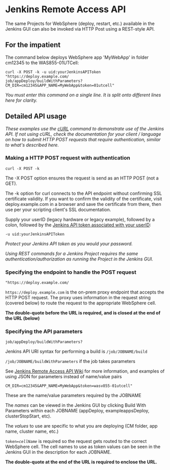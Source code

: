 
# Jenkins Remote Access API

The same Projects for WebSphere (deploy, restart, etc.) available in the Jenkins GUI can also be invoked via HTTP Post using a REST-style API.

## For the impatient

The command below deploys WebSphere app 'MyWebApp' in folder cm12345 to the WAS855-01UTCell:

```
curl -X POST -k -u uid:yourJenkinsAPIToken
"https://deploy.example.com/
job/appDeploy/buildWithParameters?
CM_DIR=cm12345&APP_NAME=MyWebApp&token=01utcell"
```
*You must enter this command on a single line. It is split onto different lines here for clarity.*

## Detailed API usage

*These examples use the [cURL](https://curl.haxx.se/docs/manpage.html) command to demonstrate use of the Jenkins API. If not using cURL, check the documentation for your client / language on how to submit HTTP POST requests that require authentication, similar to what's described here.*

### Making a HTTP POST request with authentication

```
curl -X POST -k
```

The -X POST option ensures the request is send as an HTTP POST (not a GET).

The -k option for curl connects to the API endpoint without confirming SSL certificate validity. If you want to confirm the validity of the certificate, visit deploy.example.com in a browser and save the certificate from there, then use per your scripting client's SSL documentation.


Supply your userID (legacy hardware or legacy example), followed by a colon, followed by the [Jenkins API token associated with your userID](https://stackoverflow.com/questions/45466090/how-to-get-the-api-token-for-jenkins):

```
-u uid:yourJenkinsAPIToken
```

*Protect your Jenkins API token as you would your password.*


*Using REST commands for a Jenkins Project requires the same authentication/authorization as running the Project in the Jenkins GUI.*

### Specifying the endpoint to handle the POST request

```
"https://deploy.example.com/
```


`https://deploy.example.com` is the on-prem proxy endpoint that accepts the HTTP POST request. The proxy uses information in the request string (covered below) to route the request to the appropriate WebSphere cell.

**The double-quote before the URL is required, and is closed at the end of the URL (below)**

### Specifying the API parameters

```
job/appDeploy/buildWithParameters?
```

Jenkins API URI syntax for performing a build is `/job/JOBNAME/build`

`/job/JOBNAME/buildWithParameters` if the job takes parameters

See [Jenkins Remote Access API Wiki](https://wiki.jenkins.io/display/JENKINS/Remote+access+API) for more information, and examples of using JSON for parameters instead of name/value pairs

```
CM_DIR=cm12345&APP_NAME=MyWebApp&token=wasv855-01utcell"
```

These are the name/value parameters required by the JOBNAME

The *names* can be viewed in the Jenkins GUI by clicking Build With Parameters within each JOBNAME (appDeploy, exampleappsDeploy, clusterStopStart, etc).

The *values* to use are specific to what you are deploying (CM folder, app name, cluster name, etc.)

`token=`*`cellName`* is required so the request gets routed to the correct WebSphere cell. The cell names to use as token values can be seen in the Jenkins GUI in the description for each JOBNAME.

**The double-quote at the end of the URL is required to enclose the URL.**
